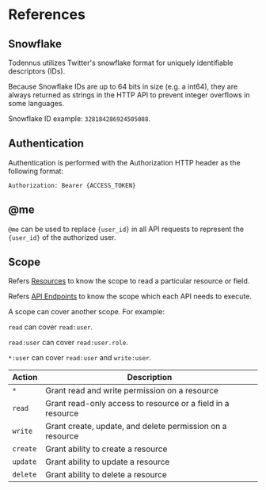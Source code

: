 # References

## Snowflake

Todennus utilizes Twitter's snowflake format for uniquely identifiable
descriptors (IDs).

Because Snowflake IDs are up to 64 bits in size (e.g. a int64), they are always
returned as strings in the HTTP API to prevent integer overflows in some
languages.

Snowflake ID example: `328184286924505088`.

## Authentication

Authentication is performed with the Authorization HTTP header as the following
format:

```
Authorization: Bearer {ACCESS_TOKEN}
```

## @me

`@me` can be used to replace `{user_id}` in all API requests to represent the
`{user_id}` of the authorized user.

## Scope

Refers [Resources](./resources.md#resources) to know the scope to read a
particular resource or field.

Refers [API Endpoints](./endpoints.md#api-endpoints) to know the scope which
each API needs to execute.

A scope can cover another scope. For example:

`read` can cover `read:user`.

`read:user` can cover `read:user.role`.

`*:user` can cover `read:user` and `write:user`.


| Action   | Description                                                 |
| -------- | ----------------------------------------------------------- |
| `*`      | Grant read and write permission on a resource               |
| `read`   | Grant read-only access to resource or a field in a resource |
| `write`  | Grant create, update, and delete permission on a resource   |
| `create` | Grant ability to create a resource                          |
| `update` | Grant ability to update a resource                          |
| `delete` | Grant ability to delete a resource                          |

